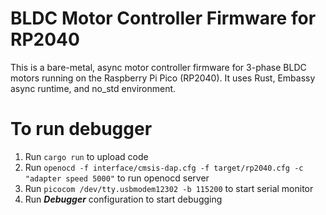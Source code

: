 # BLDC Motor Controller Firmware for RP2040
This is a bare-metal, async motor controller firmware for 3-phase BLDC motors running on the Raspberry Pi Pico (RP2040). It uses Rust, Embassy async runtime, and no_std environment.

# To run debugger
1. Run `cargo run` to upload code
2. Run `openocd -f interface/cmsis-dap.cfg -f target/rp2040.cfg -c "adapter speed 5000"` to run openocd server
3. Run `picocom /dev/tty.usbmodem12302 -b 115200` to start serial monitor
4. Run *__Debugger__* configuration to start debugging